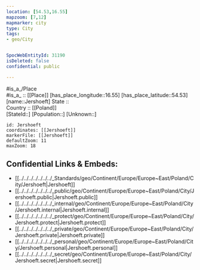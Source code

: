 ```yaml
---
location: [54.53,16.55] 
mapzoom: [7,12] 
mapmarker: city 
type: City
tags:
- geo/City


SpocWebEntityId: 31190
isDeleted: false
confidential: public

---
```

#is_a_/Place  
#is_a_ :: [[Place]] 
[has_place_longitude::16.55] 
[has_place_latitude::54.53] 
[name::Jershoeft] 
State ::  
Country :: [[Poland]]  
[StateId::] 
[Population::] 
[Unknown::] 


```leaflet
id: Jershoeft
coordinates: [[Jershoeft]] 
markerFile: [[Jershoeft]] 
defaultZoom: 11 
maxZoom: 18
```


## Confidential Links & Embeds: 
- [[../../../../../../../_Standards/geo/Continent/Europe/Europe~East/Poland/City/Jershoeft|Jershoeft]] 
- [[../../../../../../../_public/geo/Continent/Europe/Europe~East/Poland/City/Jershoeft.public|Jershoeft.public]] 
- [[../../../../../../../_internal/geo/Continent/Europe/Europe~East/Poland/City/Jershoeft.internal|Jershoeft.internal]] 
- [[../../../../../../../_protect/geo/Continent/Europe/Europe~East/Poland/City/Jershoeft.protect|Jershoeft.protect]] 
- [[../../../../../../../_private/geo/Continent/Europe/Europe~East/Poland/City/Jershoeft.private|Jershoeft.private]] 
- [[../../../../../../../_personal/geo/Continent/Europe/Europe~East/Poland/City/Jershoeft.personal|Jershoeft.personal]] 
- [[../../../../../../../_secret/geo/Continent/Europe/Europe~East/Poland/City/Jershoeft.secret|Jershoeft.secret]] 

